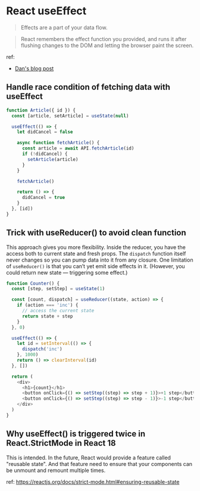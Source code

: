 # React useEffect

> Effects are a part of your data flow.

> React remembers the effect function you provided, and runs it after flushing changes to the DOM and letting the browser paint the screen.

ref:

- [Dan's blog post](https://overreacted.io/a-complete-guide-to-useeffect/)

## Handle race condition of fetching data with useEffect

```js
function Article({ id }) {
  const [article, setArticle] = useState(null)

  useEffect(() => {
    let didCancel = false

    async function fetchArticle() {
      const article = await API.fetchArticle(id)
      if (!didCancel) {
        setArticle(article)
      }
    }

    fetchArticle()

    return () => {
      didCancel = true
    }
  }, [id])
}
```

## Trick with useReducer() to avoid clean function

This approach gives you more flexibility. Inside the reducer, you have the access both to current state and fresh props. The `dispatch` function itself never changes so you can pump data into it from any closure. One limitation of `useReducer()` is that you can’t yet emit side effects in it. (However, you could return new state — triggering some effect.)

```js
function Counter() {
  const [step, setStep] = useState(1)

  const [count, dispatch] = useReducer((state, action) => {
    if (action === 'inc') {
      // access the current state
      return state + step
    }
  }, 0)

  useEffect(() => {
    let id = setInterval(() => {
      dispatch('inc')
    }, 1000)
    return () => clearInterval(id)
  }, [])

  return (
    <div>
      <h1>{count}</h1>
      <button onClick={() => setStep((step) => step + 1)}>+1 step</button>
      <button onClick={() => setStep((step) => step - 1)}>-1 step</button>
    </div>
  )
}
```

## Why useEffect() is triggered twice in React.StrictMode in React 18

This is intended. In the future, React would provide a feature called "reusable state". And that feature need to ensure that your components can be unmount and remount multiple times.

ref: https://reactjs.org/docs/strict-mode.html#ensuring-reusable-state
